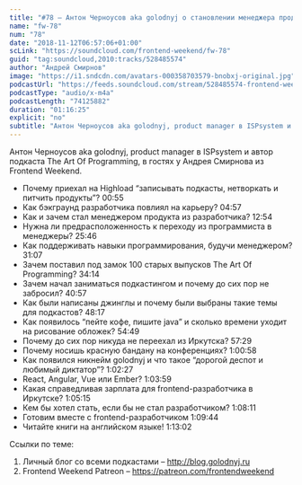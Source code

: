 ```yaml
---
title: "#78 – Антон Черноусов aka golodnyj о становлении менеджера продукта из программиста и подкастинге"
name: "fw-78"
num: "78"
date: "2018-11-12T06:57:06+01:00"
scLink: "https://soundcloud.com/frontend-weekend/fw-78"
guid: "tag:soundcloud,2010:tracks/528485574"
author: "Андрей Смирнов"
image: "https://i1.sndcdn.com/avatars-000358703579-bnobxj-original.jpg"
podcastUrl: "https://feeds.soundcloud.com/stream/528485574-frontend-weekend-fw-78.m4a"
podcastType: "audio/x-m4a"
podcastLength: "74125882"
duration: "01:16:25"
explicit: "no"
subtitle: "Антон Черноусов aka golodnyj, product manager в ISPsystem и автор подкаста The Art Of Programming, в гостях у Андрея Смирнова из Frontend Weekend. "
---
```

Антон Черноусов aka golodnyj, product manager в ISPsystem и автор подкаста The Art Of Programming, в гостях у Андрея Смирнова из Frontend Weekend. 

- Почему приехал на Highload “записывать подкасты, нетворкать и питчить продукты”? <timecode>00:55</timecode>
- Как бэкграунд разработчика повлиял на карьеру? <timecode>04:57</timecode>
- Как и зачем стал менеджером продукта из разработчика? <timecode>12:54</timecode>
- Нужна ли предрасположенность к переходу из программиста в менеджеры? <timecode>25:46</timecode>
- Как поддерживать навыки программирования, будучи менеджером? <timecode>31:07</timecode>
- Зачем поставил под замок 100 старых выпусков The Art Of Programming? <timecode>34:14</timecode>
- Зачем начал заниматься подкастингом и почему до сих пор не забросил? <timecode>40:57</timecode>
- Как были написаны джинглы и почему были выбраны такие темы для подкастов? <timecode>48:17</timecode>
- Как появилось “пейте кофе, пишите java” и сколько времени уходит на рисование обложек? <timecode>54:49</timecode>
- Почему до сих пор никуда не переехал из Иркутска? <timecode>57:29</timecode>
- Почему носишь красную бандану на конференциях? <timecode>1:00:58</timecode>
- Как появился никнейм golodnyj и что такое “дорогой деспот и любимый диктатор”? <timecode>1:02:27</timecode>
- React, Angular, Vue или Ember? <timecode>1:03:59</timecode>
- Какая справедливая зарплата для frontend-разработчика в Иркутске? <timecode>1:05:15</timecode>
- Кем бы хотел стать, если бы не стал разработчиком? <timecode>1:08:11</timecode>
- Готовим вместе с frontend-разработчиком <timecode>1:09:44</timecode>
- Читайте книги на английском языке! <timecode>1:13:02</timecode>

Ссылки по теме:
1) Личный блог со всеми подкастами – http://blog.golodnyj.ru
2) Frontend Weekend Patreon – https://patreon.com/frontendweekend